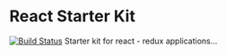 # React Starter Kit
[![Build Status](https://ci.hustlazkonnect.com/job/Hustlaz-Connect/badge/icon)](https://ci.hustlazkonnect.com/job/Hustlaz-Connect)
Starter kit for react - redux applications...
